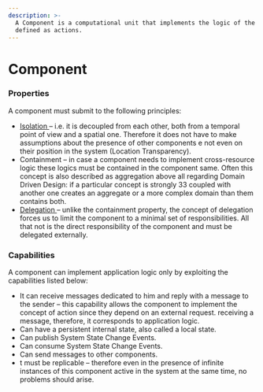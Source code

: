 ```yaml
---
description: >-
  A Component is a computational unit that implements the logic of the system,
  defined as actions.
---
```


# Component

### Properties

A component must submit to the following principles:&#x20;

* [Isolation ](https://www.reactivemanifesto.org/glossary#Isolation)– i.e. it is decoupled from each other, both from a temporal point of view and a spatial one. Therefore it does not have to make assumptions about the presence of other components e not even on their position in the system (Location Transparency).&#x20;
* Containment – in case a component needs to implement cross-resource logic these logics must be contained in the component same. Often this concept is also described as aggregation above all regarding Domain Driven Design: if a particular concept is strongly 33 coupled with another one creates an aggregate or a more complex domain than them contains both.&#x20;
* [Delegation ](https://www.reactivemanifesto.org/glossary#Delegation)– unlike the containment property, the concept of delegation forces us to limit the component to a minimal set of responsibilities. All that not is the direct responsibility of the component and must be delegated externally.

### Capabilities

A component can implement application logic only by exploiting the capabilities listed below:&#x20;

* It can receive messages dedicated to him and reply with a message to the sender – this capability allows the component to implement the concept of action since they depend on an external request. receiving a message, therefore, it corresponds to application logic.&#x20;
* Can have a persistent internal state, also called a local state.&#x20;
* Can publish System State Change Events.&#x20;
* Can consume System State Change Events.
* Can send messages to other components.&#x20;
* t must be replicable – therefore even in the presence of infinite instances of this component active in the system at the same time, no problems should arise.
